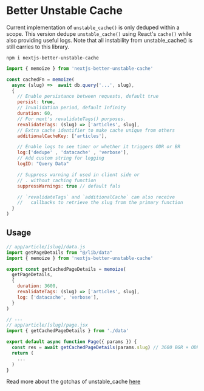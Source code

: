 # Better Unstable Cache

Current implementation of `unstable_cache()` is only deduped within a scope. 
This version dedupe `unstable_cache()` using React's `cache()` while also 
providing useful logs. Note that all instability from unstable_cache() is still
carries to this library.

```
npm i nextjs-better-unstable-cache
```
```javascript
import { memoize } from 'nextjs-better-unstable-cache' 

const cachedFn = memoize(
  async (slug) =>  await db.query('...', slug),
  {
    // Enable persistance between requests, default true
    persist: true, 
    // Invalidation period, default Infinity
    duration: 60,
    // For next's revalidateTags() purposes. 
    revalidateTags: (slug) => ['articles', slug], 
    // Extra cache identifier to make cache unique from others
    additionalCacheKey: ['articles'],

    // Enable logs to see timer or whether it triggers ODR or BR
    log:['dedupe' , 'datacache' , 'verbose'],
    // Add custom string for logging
    logID: "Query Data"

    // Suppress warning if used in client side or 
    // . without caching function
    suppressWarnings: true // default fals

    // `revalidateTags` and `additionalCache` can also receive 
    //   callbacks to retrieve the slug from the primary function 
  } 
)

```

## Usage
```javascript
// app/article/[slug]/data.js
import getPageDetails from "@/lib/data"
import { memoize } from 'nextjs-better-unstable-cache' 

export const getCachedPageDetails = memoize(
  getPageDetails,
  {
    duration: 3600,
    revalidateTags: (slug) => ['articles', slug],
    log: ['datacache', 'verbose'],
  }
)

// ---
// app/article/[slug]/page.jsx
import { getCachedPageDetails } from './data' 

export default async function Page({ params }) {
  const res = await getCachedPageDetails(params.slug) // 3600 BGR + ODR
  return (
    ...
  )
}

```
Read more about the gotchas of unstable_cache [here](https://alfonsusardani.notion.site/unstable_cache-from-next-cache-f300b3184d6a472ea5282543d50b9f02)
